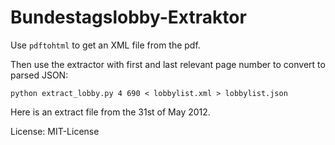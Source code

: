 Bundestagslobby-Extraktor
=========================

Use `pdftohtml` to get an XML file from the pdf.

Then use the extractor with first and last relevant page number to convert to parsed JSON:

	python extract_lobby.py 4 690 < lobbylist.xml > lobbylist.json

Here is an extract file from the 31st of May 2012.

License: MIT-License
